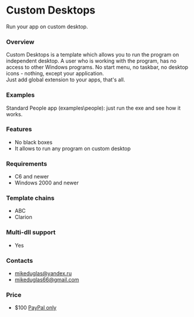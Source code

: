 # Custom Desktops
Run your app on custom desktop.

### Overview
Custom Desktops is a template which allows you to run the program on independent desktop. A user who is working with the program,
has no access to other Windows programs. No start menu, no taskbar, no desktop icons - nothing, except your application.  
Just add global extension to your apps, that's all.

### Examples
Standard People app (examples\people): just run the exe and see how it works.

### Features
- No black boxes
- It allows to run any program on custom desktop

### Requirements
- C6 and newer
- Windows 2000 and newer

### Template chains
- ABC
- Clarion

### Multi-dll support
- Yes

### Contacts
- <mikeduglas@yandex.ru>
- <mikeduglas66@gmail.com>

### Price
- $100 [PayPal only](https://www.paypal.me/mikeduglas?ppid=PPC000628&cnac=RU&rsta=ru_RU(ru_RU)&cust=8W29QJ6GKY9HS&unptid=75f96da6-24a4-11e9-ae2c-441ea14e9560&t=&cal=ff0291196b3f5&calc=ff0291196b3f5&calf=ff0291196b3f5&unp_tpcid=ppme-social-user-profile-created&page=main:email&pgrp=main:email&e=op&mchn=em&s=ci&mail=sys)
